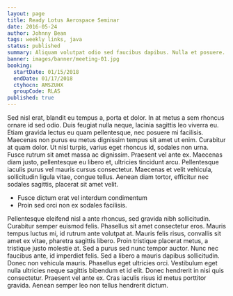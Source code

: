 ```yaml
---
layout: page
title: Ready Lotus Aerospace Seminar
date: 2016-05-24
author: Johnny Bean
tags: weekly links, java
status: published
summary: Aliquam volutpat odio sed faucibus dapibus. Nulla et posuere.
banner: images/banner/meeting-01.jpg
booking:
  startDate: 01/15/2018
  endDate: 01/17/2018
  ctyhocn: AMSZUHX
  groupCode: RLAS
published: true
---
```

Sed nisl erat, blandit eu tempus a, porta et dolor. In at metus a sem rhoncus ornare id sed odio. Duis feugiat nulla neque, lacinia sagittis leo viverra eu. Etiam gravida lectus eu quam pellentesque, nec posuere mi facilisis. Maecenas non purus eu metus dignissim tempus sit amet ut enim. Curabitur at quam dolor. Ut nisl turpis, varius eget rhoncus id, sodales non urna. Fusce rutrum sit amet massa ac dignissim. Praesent vel ante ex. Maecenas diam justo, pellentesque eu libero et, ultricies tincidunt arcu. Pellentesque iaculis purus vel mauris cursus consectetur. Maecenas et velit vehicula, sollicitudin ligula vitae, congue tellus. Aenean diam tortor, efficitur nec sodales sagittis, placerat sit amet velit.

* Fusce dictum erat vel interdum condimentum
* Proin sed orci non ex sodales facilisis.

Pellentesque eleifend nisl a ante rhoncus, sed gravida nibh sollicitudin. Curabitur semper euismod felis. Phasellus sit amet consectetur eros. Mauris tempus luctus mi, id rutrum ante volutpat at. Mauris felis risus, convallis sit amet ex vitae, pharetra sagittis libero. Proin tristique placerat metus, a tristique justo molestie at. Sed a purus sed nunc tempor auctor. Nunc nec faucibus ante, id imperdiet felis.
Sed a libero a mauris dapibus sollicitudin. Donec non vehicula mauris. Phasellus eget ultricies orci. Vestibulum eget nulla ultricies neque sagittis bibendum et id elit. Donec hendrerit in nisi quis consectetur. Praesent vel ante ex. Cras iaculis risus id metus porttitor gravida. Aenean semper leo non tellus hendrerit dictum.

